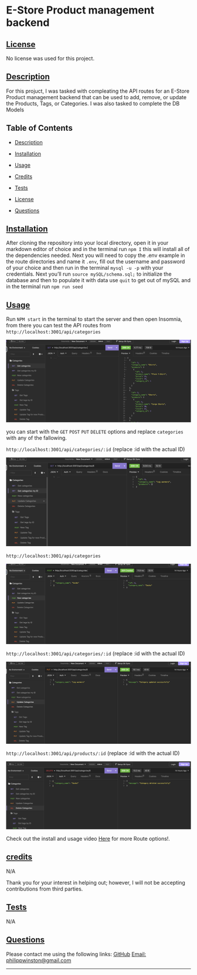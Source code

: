 # E-Store Product management backend
  
  
## [License](#license)

No license was used for this project.


  ## [Description](#table-of-contents)
  
  For this projuct, I was tasked with compleating the API routes for an E-Store Product management backend that can be used to add, remove, or update the Products, Tags, or Categories. I was also tasked to complete the DB Models
  
  
  ## Table of Contents
  
  - [Description](#discription)
  - [Installation](#installation)
  - [Usage](#usage)
  - [Credits](#credits)
  
  - [Tests](#tests)
  - [License](#license)
  - [Questions](#questions)
  
  ## [Installation](#table-of-contents)
  
  After cloning the repository into your local directory, open it in your markdown editor of choice and in the terminal run `npm I` this will install all of the dependencies needed. Next you will need to copy the .env example in the route directories and name it `.env`, fill out the username and password of your choice and then run in the terminal `mysql -u -p` with your credentials. Next you’ll run `source mySQL/schema.sql;` to initialize the database and then to populate it with data use `quit` to get out of mySQL and in the terminal run `npm run seed`
    
  ## [Usage](#table-of-contents)
  
  Run `NPM start` in the terminal to start the server and then open Insomnia, from there you can test the API routes from `http://localhost:3001/api/categories` 

  ![GET Categories img](./assets/images/get-cat.png)
  
  you can start with the `GET` `POST` `PUT` `DELETE` options and replace `categories` with any of the fallowing. 
  
  `http://localhost:3001/api/categories/:id` (replace :id with the actual ID) 

  ![get Categories by ID](./assets/images/get-cat-byID.png)
  
  `http://localhost:3001/api/categories` 

  ![post new Categories](./assets/images/post-cat.png)
  
  `http://localhost:3001/api/categories/:id` (replace :id with the actual ID) 

  ![put/update Categories](./assets/images/put-cat.png)
  
  `http://localhost:3001/api/products/:id` (replace :id with the actual ID) 

  ![delete Categories](./assets/images/delete-cat.png)

  Check out the install and usage video [Here](https://drive.google.com/file/d/1I-Phf5fjw9jRwlfv4tAEGGKQGP4WCT-y/view) for more Route options!.


  
  ## [credits](#table-of-contents)
  
  N/A

  Thank you for your interest in helping out; however, I will not be accepting contributions from third parties.
  


  

  ## [Tests](#table-of-contents)

  N/A


  ## [Questions](#table-of-contents)

  Please contact me using the following links:
  [GitHub](https://github.com/philippwinston)
  [Email: philippwinston@gmail.com](mailto:philippwinston@gmail.com)
  
---
